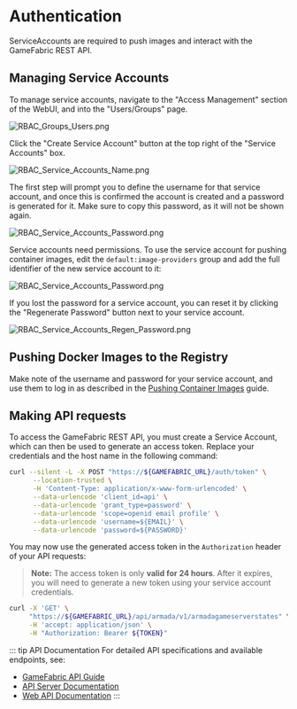 # Authentication

ServiceAccounts are required to push images and interact with the GameFabric REST API.

## Managing Service Accounts

To manage service accounts, navigate to the "Access Management" section of the WebUI, and into the "Users/Groups" page.

![RBAC_Groups_Users.png](images/authentication/RBAC_Groups_Users.png)

Click the "Create Service Account" button at the top right of the "Service Accounts" box.

![RBAC_Service_Accounts_Name.png](images/authentication/RBAC_Service_Accounts_Name.png)

The first step will prompt you to define the username for that service account, and once this is confirmed the account is created and a password is generated for it.
Make sure to copy this password, as it will not be shown again.

![RBAC_Service_Accounts_Password.png](images/authentication/RBAC_Service_Accounts_Password.png)

Service accounts need permissions. To use the service account for pushing container images, edit the
`default:image-providers` group and add the full identifier of the new service account to it:

![RBAC_Service_Accounts_Password.png](images/authentication/RBAC_Groups_Image_Providers.png)

If you lost the password for a service account, you can reset it by clicking the "Regenerate Password" button next to your service account.

![RBAC_Service_Accounts_Regen_Password.png](images/authentication/RBAC_Service_Accounts_Regen_Password.png)

## Pushing Docker Images to the Registry

Make note of the username and password for your service account, and use them to log in as described in the [Pushing Container Images](pushing-container-images) guide.

## Making API requests

To access the GameFabric REST API, you must create a Service Account, which can then be used to generate an access token.
Replace your credentials and the host name in the following command:

```bash
curl --silent -L -X POST "https://${GAMEFABRIC_URL}/auth/token" \
      --location-trusted \
      -H 'Content-Type: application/x-www-form-urlencoded' \
      --data-urlencode 'client_id=api' \
      --data-urlencode 'grant_type=password' \
      --data-urlencode 'scope=openid email profile' \
      --data-urlencode 'username=${EMAIL}' \
      --data-urlencode 'password=${PASSWORD}'
```

You may now use the generated access token in the `Authorization` header of your API requests:

> **Note:** The access token is only **valid for 24 hours**. After it expires, you will need to generate a new token using your service account credentials.

```bash
curl -X 'GET' \
     "https://${GAMEFABRIC_URL}/api/armada/v1/armadagameserverstates" \
     -H 'accept: application/json' \
     -H "Authorization: Bearer ${TOKEN}"
```

::: tip API Documentation
For detailed API specifications and available endpoints, see:
- [GameFabric API Guide](/multiplayer-servers/api/guide)
- [API Server Documentation](/api/multiplayer-servers/apiserver)
- [Web API Documentation](/api/multiplayer-servers/webapi)
:::

